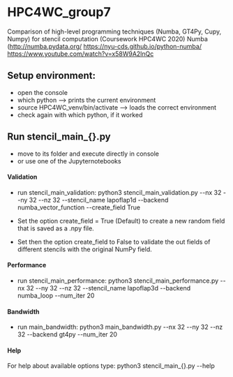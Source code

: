 # HPC4WC_group7
Comparison of high-level programming techniques (Numba, GT4Py, Cupy, Numpy) for stencil computation (Coursework HPC4WC 2020)
Numba (http://numba.pydata.org/ 
https://nyu-cds.github.io/python-numba/
https://www.youtube.com/watch?v=x58W9A2lnQc 

## Setup environment:
- open the console
- which python --> prints the current environment
- source HPC4WC_venv/bin/activate --> loads the correct environment
- check again with which python, if it worked

## Run stencil_main_{}.py
- move to its folder and execute directly in console
- or use one of the Jupyternotebooks

#### Validation
- run stencil_main_validation:
python3 stencil_main_validation.py --nx 32 --ny 32 --nz 32 --stencil_name lapoflap1d --backend numba_vector_function --create_field True

- Set the option create_field = True (Default) to create a new random field that is saved as a .npy file.
- Set then the option create_field to False to validate the out fields of different stencils with the original NumPy field.

#### Performance
- run stencil_main_performance:
python3 stencil_main_performance.py --nx 32 --ny 32 --nz 32 --stencil_name lapoflap3d --backend numba_loop --num_iter 20

#### Bandwidth
- run main_bandwidth:
python3 main_bandwidth.py --nx 32 --ny 32 --nz 32 --backend gt4py --num_iter 20


#### Help
For help about available options type: 
python3 stencil_main_{}.py --help



  
